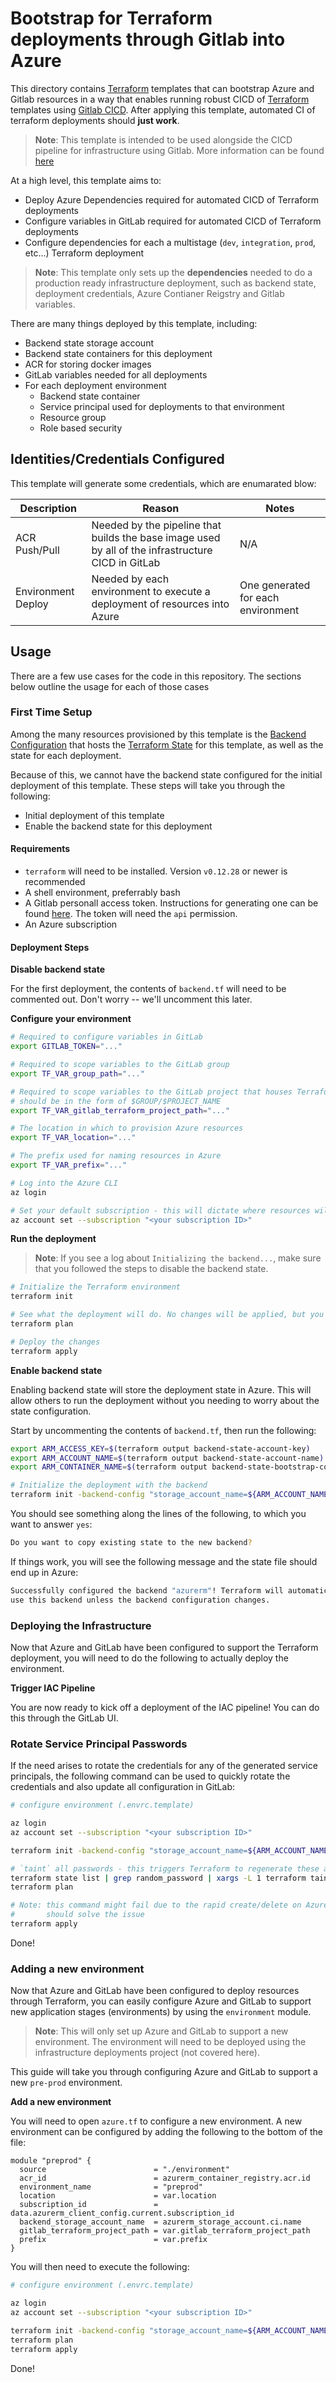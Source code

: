 # Bootstrap for Terraform deployments through Gitlab into Azure

This directory contains [Terraform](https://www.terraform.io/) templates that can bootstrap Azure and Gitlab resources in a way that enables running robust CICD of [Terraform](https://www.terraform.io/) templates using [Gitlab CICD](https://docs.gitlab.com/ee/ci/). After applying this template, automated CI of terraform deployments should **just work**.

> **Note**: This template is intended to be used alongside the CICD pipeline for infrastructure using Gitlab. More information can be found [here](../../../devops/providers/gitlab/templates/README.md)

At a high level, this template aims to:

* Deploy Azure Dependencies required for automated CICD of Terraform deployments
* Configure variables in GitLab required for automated CICD of Terraform deployments
* Configure dependencies for each a multistage (`dev`, `integration`, `prod`, etc...) Terraform deployment

> **Note**: This template only sets up the **dependencies** needed to do a production ready infrastructure deployment, such as backend state, deployment credentials, Azure Contianer Reigstry and Gitlab variables.

There are many things deployed by this template, including:

* Backend state storage account
* Backend state containers for this deployment
* ACR for storing docker images
* GitLab variables needed for all deployments
* For each deployment environment
  * Backend state container
  * Service principal used for deployments to that environment
  * Resource group
  * Role based security

## Identities/Credentials Configured

This template will generate some credentials, which are enumarated blow:

| Description | Reason | Notes |
| ---         | ---    | ---   |
| ACR Push/Pull | Needed by the pipeline that builds the base image used by all of the infrastructure CICD in GitLab | N/A |
| Environment Deploy | Needed by each environment to execute a deployment of resources into Azure | One generated for each environment |

## Usage

There are a few use cases for the code in this repository. The sections below outline the usage for each of those cases

### First Time Setup

Among the many resources provisioned by this template is the [Backend Configuration](https://www.terraform.io/docs/backends/index.html) that hosts the [Terraform State](https://www.terraform.io/docs/state/index.html) for this template, as well as the state for each deployment.

Because of this, we cannot have the backend state configured for the initial deployment of this template. These steps will take you through the following:

* Initial deployment of this template
* Enable the backend state for this deployment

#### Requirements

* `terraform` will need to be installed. Version `v0.12.28` or newer is recommended
* A shell environment, preferrably bash
* A Gitlab personall access token. Instructions for generating one can be found [here](https://docs.gitlab.com/ee/user/profile/personal_access_tokens.html). The token will need the `api` permission.
* An Azure subscription

#### Deployment Steps

**Disable backend state**

For the first deployment, the contents of `backend.tf` will need to be commented out. Don't worry -- we'll uncomment this later.

**Configure your environment**
```bash
# Required to configure variables in GitLab
export GITLAB_TOKEN="..."

# Required to scope variables to the GitLab group
export TF_VAR_group_path="..."

# Required to scope variables to the GitLab project that houses Terraform. This
# should be in the form of $GROUP/$PROJECT_NAME
export TF_VAR_gitlab_terraform_project_path="..."

# The location in which to provision Azure resources
export TF_VAR_location="..."

# The prefix used for naming resources in Azure
export TF_VAR_prefix="..."

# Log into the Azure CLI
az login

# Set your default subscription - this will dictate where resources will be provisioned
az account set --subscription "<your subscription ID>"
```

**Run the deployment**

> **Note**: If you see a log about `Initializing the backend...`, make sure that you followed the steps to disable the backend state.

```bash
# Initialize the Terraform environment
terraform init

# See what the deployment will do. No changes will be applied, but you can review the changes that will be applied in the next step
terraform plan

# Deploy the changes
terraform apply
```

**Enable backend state**

Enabling backend state will store the deployment state in Azure. This will allow others to run the deployment without you needing to worry about the state configuration.

Start by uncommenting the contents of `backend.tf`, then run the following:

```bash
export ARM_ACCESS_KEY=$(terraform output backend-state-account-key)
export ARM_ACCOUNT_NAME=$(terraform output backend-state-account-name)
export ARM_CONTAINER_NAME=$(terraform output backend-state-bootstrap-container-name)

# Initialize the deployment with the backend
terraform init -backend-config "storage_account_name=${ARM_ACCOUNT_NAME}" -backend-config "container_name=${ARM_CONTAINER_NAME}"
```

You should see something along the lines of the following, to which you want to answer `yes`:

```bash
Do you want to copy existing state to the new backend?
```

If things work, you will see the following message and the state file should end up in Azure:

```bash
Successfully configured the backend "azurerm"! Terraform will automatically
use this backend unless the backend configuration changes.
```

### Deploying the Infrastructure

Now that Azure and GitLab have been configured to support the Terraform deployment, you will need to do the following to actually deploy the environment.

**Trigger IAC Pipeline**

You are now ready to kick off a deployment of the IAC pipeline! You can do this through the GitLab UI.

### Rotate Service Principal Passwords

If the need arises to rotate the credentials for any of the generated service principals, the following command can be used to quickly rotate the credentials and also update all configuration in GitLab:

```bash
# configure environment (.envrc.template)

az login
az account set --subscription "<your subscription ID>"

terraform init -backend-config "storage_account_name=${ARM_ACCOUNT_NAME}" -backend-config "container_name=${ARM_CONTAINER_NAME}"

# `taint` all passwords - this triggers Terraform to regenerate these and update all dependent configuration
terraform state list | grep random_password | xargs -L 1 terraform taint
terraform plan

# Note: this command might fail due to the rapid create/delete on Azure resources. If it fails, re-running it
#       should solve the issue
terraform apply
```

Done!


### Adding a new environment

Now that Azure and GitLab have been configured to deploy resources through Terraform, you can easily configure Azure and GitLab to support new application stages (environments) by using the `environment` module.

> **Note**: This will only set up Azure and GitLab to support a new environment. The environment will need to be deployed using the infrastructure deployments project (not covered here).

This guide will take you through configuring Azure and GitLab to support a new `pre-prod` environment.

**Add a new environment**

You will need to open `azure.tf` to configure a new environment. A new environment can be configured by adding the following to the bottom of the file:

```hcl
module "preprod" {
  source                        = "./environment"
  acr_id                        = azurerm_container_registry.acr.id
  environment_name              = "preprod"
  location                      = var.location
  subscription_id               = data.azurerm_client_config.current.subscription_id
  backend_storage_account_name  = azurerm_storage_account.ci.name
  gitlab_terraform_project_path = var.gitlab_terraform_project_path
  prefix                        = var.prefix
}
```

You will then need to execute the following:

```bash
# configure environment (.envrc.template)

az login
az account set --subscription "<your subscription ID>"

terraform init -backend-config "storage_account_name=${ARM_ACCOUNT_NAME}" -backend-config "container_name=${ARM_CONTAINER_NAME}"
terraform plan
terraform apply
```

Done!
